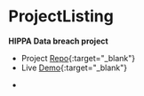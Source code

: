 # ProjectListing


**HIPPA Data breach project** 
- Project [Repo](https://github.com/MrHenryA/HippaBreach){:target="_blank"}
- Live [Demo](https://mrhenrya.github.io/HippaBreach){:target="_blank"}
- <blockquote class="imgur-embed-pub" lang="en" data-id="JfKrttW"><a href="https://imgur.com/JfKrttW"></a></blockquote><script async src="//s.imgur.com/min/embed.js" charset="utf-8"></script>
